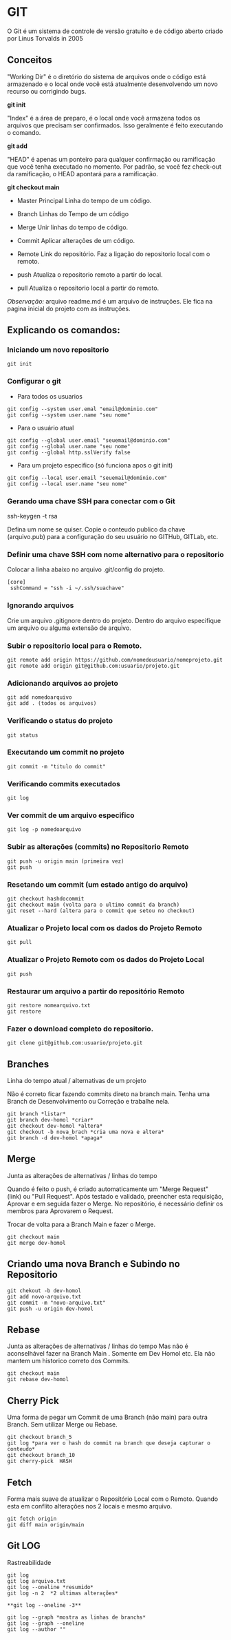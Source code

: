 # GIT

O Git é um sistema de controle de versão gratuito e de código aberto criado por Linus Torvalds in 2005

## Conceitos

"Working Dir" é o diretório do sistema de arquivos onde o código está armazenado e o local onde você está atualmente desenvolvendo um novo recurso ou corrigindo bugs.

**git init**

"Index" é a área de preparo, é o local onde você armazena todos os arquivos que precisam ser confirmados. Isso geralmente é feito executando o comando.

**git add**

"HEAD" é apenas um ponteiro para qualquer confirmação ou ramificação que você tenha executado no momento. Por padrão, se você fez check-out da ramificação, o HEAD apontará para a ramificação. 

**git checkout main**


- Master
Principal Linha do tempo de um código.

- Branch
Linhas do Tempo de um código

- Merge
Unir linhas do tempo de código.

- Commit
Aplicar alterações de um código.

- Remote
Link do repositório.
Faz a ligação do repositorio local com o remoto.

- push
Atualiza o repositorio remoto a partir do local.

- pull
Atualiza o repositorio local a partir do remoto.

*Observação:*
arquivo readme.md é um arquivo de instruções.
Ele fica na pagina inicial do projeto com as instruções.


## Explicando os comandos: 

### Iniciando um novo repositorio
```
git init
```

### Configurar o git
- Para todos os usuarios
```
git config --system user.emal "email@dominio.com"
git config --system user.name "seu nome"
```

- Para o usuário atual
```
git config --global user.email "seuemail@dominio.com"
git config --global user.name "seu nome"
git config --global http.sslVerify false
```

- Para um projeto especifico (só funciona apos o git init)
```
git config --local user.email "seuemail@dominio.com"
git config --local user.name "seu nome"
```

### Gerando uma chave SSH para conectar com o Git
ssh-keygen -t rsa 

Defina um nome se quiser.
Copie o conteudo publico da chave (arquivo.pub) para a configuração do seu usuário no GITHub, GITLab, etc.


### Definir uma chave SSH com nome alternativo para o repositorio
Colocar a linha abaixo no arquivo .git/config do projeto.
```
[core]
 sshCommand = "ssh -i ~/.ssh/suachave"
```

### Ignorando arquivos
Crie um arquivo .gitignore dentro do projeto.
Dentro do arquivo especifique um arquivo ou alguma extensão de arquivo.


### Subir o repositorio local para o Remoto. 
```
git remote add origin https://github.com/nomedousuario/nomeprojeto.git
git remote add origin git@github.com:usuario/projeto.git 
```

### Adicionando arquivos ao projeto
```
git add nomedoarquivo
git add . (todos os arquivos)
```

### Verificando o status do projeto
```
git status
```

### Executando um commit no projeto
```
git commit -m "titulo do commit"
```

### Verificando commits executados
```
git log
```

### Ver commit de um arquivo especifico
```
git log -p nomedoarquivo
```

### Subir as alterações (commits) no Repositorio Remoto 
```
git push -u origin main (primeira vez)
git push 
```

### Resetando um commit (um estado antigo do arquivo)
```
git checkout hashdocommit
git checkout main (volta para o ultimo commit da branch)
git reset --hard (altera para o commit que setou no checkout)
```

### Atualizar o Projeto local com os dados do Projeto Remoto
```
git pull
```

### Atualizar o Projeto Remoto com os dados do Projeto Local
```
git push
```

### Restaurar um arquivo a partir do repositório Remoto

```
git restore nomearquivo.txt
git restore 
```


### Fazer o download completo do repositorio.
```
git clone git@github.com:usuario/projeto.git
```

## Branches
Linha do tempo atual / alternativas de um projeto

Não é correto ficar fazendo commits direto na branch main.
Tenha uma Branch de Desenvolvimento ou Correção e trabalhe nela.

```
git branch *listar*
git branch dev-homol *criar*
git checkout dev-homol *altera*
git checkout -b nova_brach *cria uma nova e altera*
git branch -d dev-homol *apaga*
```

## Merge
Junta as alterações de alternativas / linhas do tempo

Quando é feito o push, é criado automaticamente um "Merge Request" (link) ou "Pull Request".
Após testado e validado, preencher esta requisição, Aprovar e em seguida fazer o Merge.
No repositório, é necessário definir os membros para Aprovarem o Request.

Trocar de volta para a Branch Main e fazer o Merge.
```
git checkout main
git merge dev-homol 
```

## Criando uma nova Branch e Subindo no Repositorio
```
git chekout -b dev-homol
git add novo-arquivo.txt
git commit -m "novo-arquivo.txt"
git push -u origin dev-homol
```

## Rebase
Junta as alterações de alternativas / linhas do tempo
Mas não é aconselhável fazer na Branch Main .
Somente em Dev Homol etc. 
Ela não mantem um historico correto dos Commits.

```
git checkout main
git rebase dev-homol
```

## Cherry Pick
Uma forma de pegar um Commit de uma Branch (não main) para outra Branch. Sem utilizar Merge ou Rebase.

```
git checkout branch_5
git log *para ver o hash do commit na branch que deseja capturar o conteudo*
git checkout branch_10
git cherry-pick  HASH 
```

## Fetch
Forma mais suave de atualizar o Repositório Local com o Remoto.
Quando esta em conflito alterações nos 2 locais e mesmo arquivo.

```
git fetch origin
git diff main origin/main
```

## Git LOG
Rastreabilidade
```
git log
git log arquivo.txt
git log --oneline *resumido*
git log -n 2  *2 ultimas alterações*

**git log --oneline -3**

git log --graph *mostra as linhas de branchs*
git log --graph --oneline
git log --author ""
```



